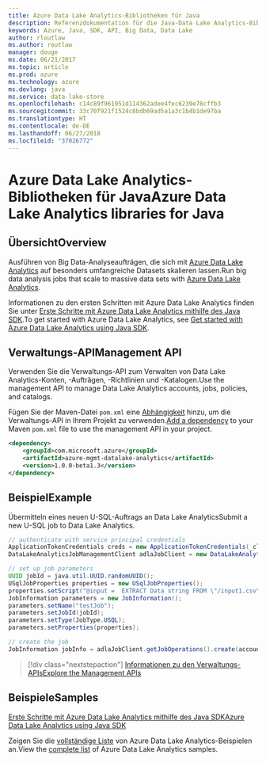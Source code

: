 ```yaml
---
title: Azure Data Lake Analytics-Bibliotheken für Java
description: Referenzdokumentation für die Java-Data Lake Analytics-Bibliotheken
keywords: Azure, Java, SDK, API, Big Data, Data Lake
author: rloutlaw
ms.author: routlaw
manager: douge
ms.date: 06/21/2017
ms.topic: article
ms.prod: azure
ms.technology: azure
ms.devlang: java
ms.service: data-lake-store
ms.openlocfilehash: c14c89f961951d114362adee4fec6239e78cffb3
ms.sourcegitcommit: 33c70f921f1524c8bdb69ad5a1a3c1b4b1de97ba
ms.translationtype: HT
ms.contentlocale: de-DE
ms.lasthandoff: 06/27/2018
ms.locfileid: "37026772"
---
```

# <a name="azure-data-lake-analytics-libraries-for-java"></a><span data-ttu-id="f4fb2-104">Azure Data Lake Analytics-Bibliotheken für Java</span><span class="sxs-lookup"><span data-stu-id="f4fb2-104">Azure Data Lake Analytics libraries for Java</span></span>

## <a name="overview"></a><span data-ttu-id="f4fb2-105">Übersicht</span><span class="sxs-lookup"><span data-stu-id="f4fb2-105">Overview</span></span>

<span data-ttu-id="f4fb2-106">Ausführen von Big Data-Analyseaufträgen, die sich mit [Azure Data Lake Analytics](/azure/data-lake-analytics/data-lake-analytics-overview) auf besonders umfangreiche Datasets skalieren lassen.</span><span class="sxs-lookup"><span data-stu-id="f4fb2-106">Run big data analysis jobs that scale to massive data sets with [Azure Data Lake Analytics](/azure/data-lake-analytics/data-lake-analytics-overview).</span></span>

<span data-ttu-id="f4fb2-107">Informationen zu den ersten Schritten mit Azure Data Lake Analytics finden Sie unter [Erste Schritte mit Azure Data Lake Analytics mithilfe des Java SDK](/azure/data-lake-analytics/data-lake-analytics-get-started-java-sdk).</span><span class="sxs-lookup"><span data-stu-id="f4fb2-107">To get started with Azure Data Lake Analytics, see [Get started with Azure Data Lake Analytics using Java SDK](/azure/data-lake-analytics/data-lake-analytics-get-started-java-sdk).</span></span>

## <a name="management-api"></a><span data-ttu-id="f4fb2-108">Verwaltungs-API</span><span class="sxs-lookup"><span data-stu-id="f4fb2-108">Management API</span></span>

<span data-ttu-id="f4fb2-109">Verwenden Sie die Verwaltungs-API zum Verwalten von Data Lake Analytics-Konten, -Aufträgen, -Richtlinien und -Katalogen.</span><span class="sxs-lookup"><span data-stu-id="f4fb2-109">Use the management API to manage Data Lake Analytics accounts, jobs, policies, and catalogs.</span></span>

<span data-ttu-id="f4fb2-110">Fügen Sie der Maven-Datei `pom.xml` eine [Abhängigkeit](https://maven.apache.org/guides/getting-started/index.html#How_do_I_use_external_dependencies) hinzu, um die Verwaltungs-API in Ihrem Projekt zu verwenden.</span><span class="sxs-lookup"><span data-stu-id="f4fb2-110">[Add a dependency](https://maven.apache.org/guides/getting-started/index.html#How_do_I_use_external_dependencies) to your Maven `pom.xml` file to use the management API in your project.</span></span>


```XML
<dependency>
    <groupId>com.microsoft.azure</groupId>
    <artifactId>azure-mgmt-datalake-analytics</artifactId>
    <version>1.0.0-beta1.3</version>
</dependency>
```

## <a name="example"></a><span data-ttu-id="f4fb2-111">Beispiel</span><span class="sxs-lookup"><span data-stu-id="f4fb2-111">Example</span></span>

<span data-ttu-id="f4fb2-112">Übermitteln eines neuen U-SQL-Auftrags an Data Lake Analytics</span><span class="sxs-lookup"><span data-stu-id="f4fb2-112">Submit a new U-SQL job to Data Lake Analytics.</span></span>

```java
// authenticate with service principal credentials
ApplicationTokenCredentials creds = new ApplicationTokenCredentials(_clientId, _tenantId, _clientSecret, null);
DataLakeAnalyticsJobManagementClient adlaJobClient = new DataLakeAnalyticsJobManagementClientImpl(creds);

// set up job parameters
UUID jobId = java.util.UUID.randomUUID();
USqlJobProperties properties = new USqlJobProperties();
properties.setScript("@input =  EXTRACT Data string FROM \"/input1.csv\" USING Extractors.Csv(); OUTPUT @input TO @\"/output1.csv\" USING Outputters.Csv();");
JobInformation parameters = new JobInformation();
parameters.setName("testJob");
parameters.setJobId(jobId);
parameters.setType(JobType.USQL);
parameters.setProperties(properties);

// create the job
JobInformation jobInfo = adlaJobClient.getJobOperations().create(accountName, jobId, parameters).getBody();

```

> [!div class="nextstepaction"]
> [<span data-ttu-id="f4fb2-113">Informationen zu den Verwaltungs-APIs</span><span class="sxs-lookup"><span data-stu-id="f4fb2-113">Explore the Management APIs</span></span>](/java/api/overview/azure/datalakeanalytics/management)

## <a name="samples"></a><span data-ttu-id="f4fb2-114">Beispiele</span><span class="sxs-lookup"><span data-stu-id="f4fb2-114">Samples</span></span>

<span data-ttu-id="f4fb2-115">[Erste Schritte mit Azure Data Lake Analytics mithilfe des Java SDK][1]</span><span class="sxs-lookup"><span data-stu-id="f4fb2-115">[Azure Data Lake Analytics using Java SDK][1]</span></span> 

[1]: https://docs.microsoft.com/azure/data-lake-analytics/data-lake-analytics-get-started-java-sdk

<span data-ttu-id="f4fb2-116">Zeigen Sie die [vollständige Liste](https://azure.microsoft.com/resources/samples/?platform=java&term=analytics) von Azure Data Lake Analytics-Beispielen an.</span><span class="sxs-lookup"><span data-stu-id="f4fb2-116">View the [complete list](https://azure.microsoft.com/resources/samples/?platform=java&term=analytics) of Azure Data Lake Analytics samples.</span></span>
